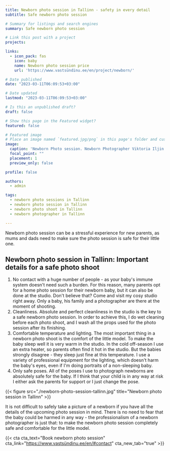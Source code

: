 ```yaml
---
title: Newborn photo session in Tallinn - safety in every detail
subtitle: Safe newborn photo session

# Summary for listings and search engines
summary: Safe newborn photo session

# Link this post with a project
projects: 

links:
  - icon_pack: fas
    icon: baby
    name: Newborn photo session price
    url: 'https://www.vastsündinu.ee/en/project/newborn/'

# Date published
date: "2023-03-11T06:09:53+03:00"

# Date updated
lastmod: "2023-03-11T06:09:53+03:00"

# Is this an unpublished draft?
draft: false

# Show this page in the Featured widget?
featured: false

# Featured image
# Place an image named `featured.jpg/png` in this page's folder and customize its options here.
image:
  caption: 'Newborn Photo session. Newborn Photographer Viktoria Iljin'
  focal_point: ""
  placement: 1
  preview_only: false

profile: false

authors:
  - admin

tags:
  - newborn photo sessions in Tallinn
  - newborn photo session in Tallinn
  - newborn photo shoot in Tallinn
  - newborn photographer in Tallinn

---
```

Newborn photo session can be a stressful experience for new parents, as mums and dads need to make sure the photo session is safe for their little one. 
 
## Newborn photo session in Tallinn: Important details for a safe photo shoot
 
1. No contact with a huge number of people - as your baby's immune system doesn't need such a burden. For this reason, many parents opt for a home photo session for their newborn baby, but it can also be done at the studio. Don't believe that? Come and visit my cosy studio right away. Only a baby, his family and a photographer are there at the moment of shooting.
2. Cleanliness. Absolute and perfect cleanliness in the studio is the key to a safe newborn photo session. In order to achieve this, I do wet cleaning before each photo shoot, and I wash all the props used for the photo session after its finishing.
3. Comfortable temperature and lighting. The most important thing in a newborn photo shoot is the comfort of the little model. To make the baby sleep well it is very warm in the studio. In the cold off-season I use an extra heater, so parents often find it hot in the studio. But the babies strongly disagree - they sleep just fine at this temperature. I use a variety of professional equipment for the lighting, which doesn't harm the baby's eyes, even if I'm doing portraits of a non-sleeping baby.
4. Only safe poses. All of the poses I use to photograph newborns are absolutely safe for the baby. If I think that your child is in any way at risk I either ask the parents for support or I just change the pose.

{{< figure src="./newborn-photo-session-tallinn.jpg" title="Newborn photo session in Tallinn" >}}

It is not difficult to safely take a picture of a newborn if you have all the details of the upcoming photo session in mind. There is no need to fear that the baby could be harmed in any way - the professionalism of a newborn photographer is just that: to make the newborn photo session completely safe and comfortable for the little model.  

{{< cta cta_text="Book newborn photo session" cta_link="https://www.vastsündinu.ee/en/#contact" cta_new_tab="true" >}}